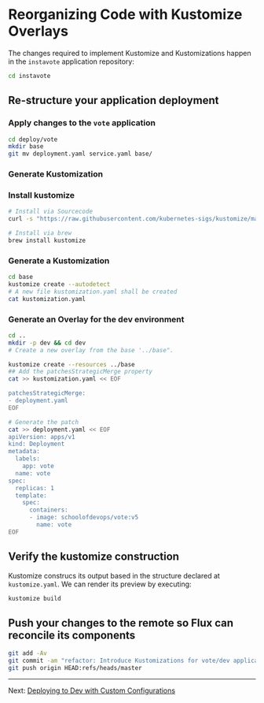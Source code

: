 # Reorganizing Code with Kustomize Overlays

The changes required to implement Kustomize and Kustomizations happen in the `instavote` application repository:

```sh
cd instavote
```

## Re-structure your application deployment

### Apply changes to the `vote` application

```sh
cd deploy/vote
mkdir base
git mv deployment.yaml service.yaml base/
```

### Generate Kustomization

### Install kustomize

```sh
# Install via Sourcecode
curl -s "https://raw.githubusercontent.com/kubernetes-sigs/kustomize/master/hack/install_kustomize.sh"  | bash

# Install via brew
brew install kustomize
```

### Generate a Kustomization

```sh
cd base
kustomize create --autodetect
# A new file kustomization.yaml shall be created
cat kustomization.yaml
```

### Generate an Overlay for the dev environment

```sh
cd ..
mkdir -p dev && cd dev
# Create a new overlay from the base '../base".

kustomize create --resources ../base
## Add the patchesStrategicMerge property
cat >> kustomization.yaml << EOF

patchesStrategicMerge:
- deployment.yaml
EOF

# Generate the patch
cat >> deployment.yaml << EOF
apiVersion: apps/v1
kind: Deployment
metadata:
  labels:
    app: vote
  name: vote
spec:
  replicas: 1
  template:
    spec:
      containers:
      - image: schoolofdevops/vote:v5
        name: vote
EOF
```

## Verify the kustomize construction

Kustomize construcs its output based in the structure declared at `kustomize.yaml`. We can render its preview by executing:

```sh
kustomize build
```

## Push your changes to the remote so Flux can reconcile its components

```sh
git add -Av
git commit -am "refactor: Introduce Kustomizations for vote/dev application"
git push origin HEAD:refs/heads/master
```

---
Next: [Deploying to Dev with Custom Configurations](./03-Deploying-to-Dev-with-Custom-Configurations.md)